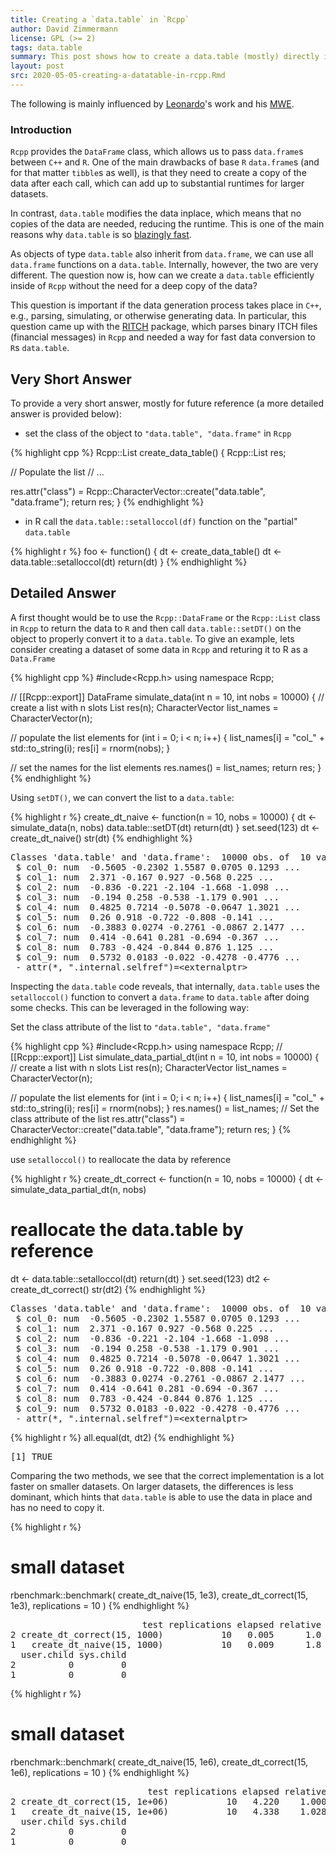```yaml
---
title: Creating a `data.table` in `Rcpp` 
author: David Zimmermann
license: GPL (>= 2)
tags: data.table
summary: This post shows how to create a data.table (mostly) directly in Rcpp
layout: post
src: 2020-05-05-creating-a-datatable-in-rcpp.Rmd
---
```



The following is mainly influenced by [Leonardo](https://github.com/lsilvest)'s work and his [MWE](https://github.com/lsilvest/data.table_at_c_level).

### Introduction

`Rcpp` provides the `DataFrame` class, which allows us to pass `data.frame`s between `C++` and `R`.
One of the main drawbacks of base `R` `data.frame`s (and for that matter `tibble`s as well), is that they need to create a copy of the data after each call, which can add up to substantial runtimes for larger datasets.

In contrast, `data.table` modifies the data inplace, which means that no copies of the data are needed, reducing the runtime.
This is one of the main reasons why `data.table` is so [blazingly fast](https://h2oai.github.io/db-benchmark/).

As objects of type `data.table` also inherit from `data.frame`, we can use all `data.frame` functions on a `data.table`.
Internally, however, the two are very different.
The question now is, how can we create a `data.table` efficiently inside of `Rcpp` without the need for a deep copy of the data?

This question is important if the data generation process takes place in `C++`, e.g., parsing, simulating, or otherwise generating data.
In particular, this question came up with the [RITCH](https://github.com/DavZim/RITCH) package, which parses binary ITCH files (financial messages) in `Rcpp` and needed a way for fast data conversion to `R`s `data.table`.

## Very Short Answer

To provide a very short answer, mostly for future reference (a more detailed answer is provided below):

- set the class of the object to `"data.table", "data.frame"` in `Rcpp`


{% highlight cpp %}
Rcpp::List create_data_table() {
  Rcpp::List res;
  
  // Populate the list
  // ...
  
  res.attr("class") = Rcpp::CharacterVector::create("data.table", "data.frame");
  return res;
}
{% endhighlight %}

- in R call the `data.table::setalloccol(df)` function on the "partial" `data.table`

{% highlight r %}
foo <- function() {
  dt <- create_data_table()
  dt <- data.table::setalloccol(dt)
  return(dt)
}
{% endhighlight %}

## Detailed Answer

A first thought would be to use the `Rcpp::DataFrame` or the `Rcpp::List` class in `Rcpp` to return the data to `R` and then call `data.table::setDT()` on the object to properly convert it to a `data.table`. 
To give an example, lets consider creating a dataset of some data in `Rcpp` and returing it to R as a `Data.Frame`


{% highlight cpp %}
#include<Rcpp.h>
using namespace Rcpp;

// [[Rcpp::export]]
DataFrame simulate_data(int n = 10, int nobs = 10000) {
  // create a list with n slots
  List res(n);
  CharacterVector list_names = CharacterVector(n);
  
  // populate the list elements
  for (int i = 0; i < n; i++) {
    list_names[i] = "col_" + std::to_string(i);
    res[i] = rnorm(nobs);
  }
  
  // set the names for the list elements
  res.names() = list_names;
  return res;
}
{% endhighlight %}

Using `setDT()`, we can convert the list to a `data.table`:


{% highlight r %}
create_dt_naive <- function(n = 10, nobs = 10000) {
  dt <- simulate_data(n, nobs)
  data.table::setDT(dt)
  return(dt)
}
set.seed(123)
dt <- create_dt_naive()
str(dt)
{% endhighlight %}



<pre class="output">
Classes 'data.table' and 'data.frame':	10000 obs. of  10 variables:
 $ col_0: num  -0.5605 -0.2302 1.5587 0.0705 0.1293 ...
 $ col_1: num  2.371 -0.167 0.927 -0.568 0.225 ...
 $ col_2: num  -0.836 -0.221 -2.104 -1.668 -1.098 ...
 $ col_3: num  -0.194 0.258 -0.538 -1.179 0.901 ...
 $ col_4: num  0.4825 0.7214 -0.5078 -0.0647 1.3021 ...
 $ col_5: num  0.26 0.918 -0.722 -0.808 -0.141 ...
 $ col_6: num  -0.3883 0.0274 -0.2761 -0.0867 2.1477 ...
 $ col_7: num  0.414 -0.641 0.281 -0.694 -0.367 ...
 $ col_8: num  0.783 -0.424 -0.844 0.876 1.125 ...
 $ col_9: num  0.5732 0.0183 -0.022 -0.4278 -0.4776 ...
 - attr(*, &quot;.internal.selfref&quot;)=&lt;externalptr&gt; 
</pre>

Inspecting the `data.table` code reveals, that internally, `data.table` uses the `setalloccol()` function to convert a `data.frame` to `data.table` after doing some checks.
This can be leveraged in the following way: 

Set the class attribute of the list to `"data.table", "data.frame"`

{% highlight cpp %}
#include<Rcpp.h>
using namespace Rcpp;
// [[Rcpp::export]]
List simulate_data_partial_dt(int n = 10, int nobs = 10000) {
  // create a list with n slots
  List res(n);
  CharacterVector list_names = CharacterVector(n);
  
  // populate the list elements
  for (int i = 0; i < n; i++) {
    list_names[i] = "col_" + std::to_string(i);
    res[i] = rnorm(nobs);
  }
  res.names() = list_names;
  // Set the class attribute of the list
  res.attr("class") = CharacterVector::create("data.table", "data.frame");
  return res;
}
{% endhighlight %}

use `setalloccol()` to reallocate the data by reference

{% highlight r %}
create_dt_correct <- function(n = 10, nobs = 10000) {
  dt <- simulate_data_partial_dt(n, nobs)
  # reallocate the data.table by reference
  dt <- data.table::setalloccol(dt)
  return(dt)
}
set.seed(123)
dt2 <- create_dt_correct()
str(dt2)
{% endhighlight %}



<pre class="output">
Classes 'data.table' and 'data.frame':	10000 obs. of  10 variables:
 $ col_0: num  -0.5605 -0.2302 1.5587 0.0705 0.1293 ...
 $ col_1: num  2.371 -0.167 0.927 -0.568 0.225 ...
 $ col_2: num  -0.836 -0.221 -2.104 -1.668 -1.098 ...
 $ col_3: num  -0.194 0.258 -0.538 -1.179 0.901 ...
 $ col_4: num  0.4825 0.7214 -0.5078 -0.0647 1.3021 ...
 $ col_5: num  0.26 0.918 -0.722 -0.808 -0.141 ...
 $ col_6: num  -0.3883 0.0274 -0.2761 -0.0867 2.1477 ...
 $ col_7: num  0.414 -0.641 0.281 -0.694 -0.367 ...
 $ col_8: num  0.783 -0.424 -0.844 0.876 1.125 ...
 $ col_9: num  0.5732 0.0183 -0.022 -0.4278 -0.4776 ...
 - attr(*, &quot;.internal.selfref&quot;)=&lt;externalptr&gt; 
</pre>



{% highlight r %}
all.equal(dt, dt2)
{% endhighlight %}



<pre class="output">
[1] TRUE
</pre>

Comparing the two methods, we see that the correct implementation is a lot faster on smaller datasets.
On larger datasets, the differences is less dominant, which hints that `data.table` is able to use the data in place and has no need to copy it.


{% highlight r %}
# small dataset
rbenchmark::benchmark(
  create_dt_naive(15, 1e3),
  create_dt_correct(15, 1e3),
  replications = 10
)
{% endhighlight %}



<pre class="output">
                         test replications elapsed relative user.self sys.self
2 create_dt_correct(15, 1000)           10   0.005      1.0     0.005    0.000
1   create_dt_naive(15, 1000)           10   0.009      1.8     0.010    0.001
  user.child sys.child
2          0         0
1          0         0
</pre>



{% highlight r %}
# small dataset
rbenchmark::benchmark(
  create_dt_naive(15, 1e6),
  create_dt_correct(15, 1e6),
  replications = 10
)
{% endhighlight %}



<pre class="output">
                          test replications elapsed relative user.self sys.self
2 create_dt_correct(15, 1e+06)           10   4.220    1.000     4.101    0.121
1   create_dt_naive(15, 1e+06)           10   4.338    1.028     4.236    0.102
  user.child sys.child
2          0         0
1          0         0
</pre>
